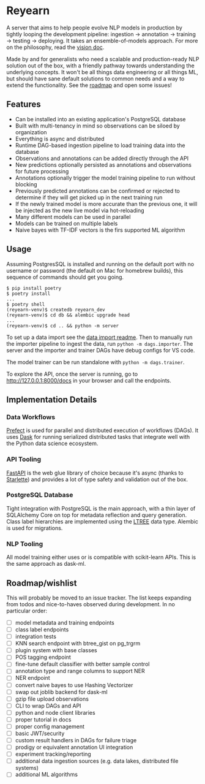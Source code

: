 # Reyearn

A server that aims to help people evolve NLP models in production by tightly looping the development pipeline: ingestion -> annotation -> training -> testing -> deploying. It takes an ensemble-of-models approach. For more on the philosophy, read the [vision doc](docs/vision.md).

Made by and for generalists who need a scalable and production-ready NLP solution out of the box, with a friendly pathway towards understanding the underlying concepts. It won't be all things data engineering or all things ML, but should have sane default solutions to common needs and a way to extend the functionality. See the [roadmap](#roadmap/wishlist) and open some issues!

## Features

- Can be installed into an existing application's PostgreSQL database
- Built with multi-tenancy in mind so observations can be siloed by organization
- Everything is async and distributed
- Runtime DAG-based ingestion pipeline to load training data into the database
- Observations and annotations can be added directly through the API
- New predictions optionally persisted as annotations and observations for future processing
- Annotations optionally trigger the model training pipeline to run without blocking
- Previously predicted annotations can be confirmed or rejected to determine if they will get picked up in the next training run
- If the newly trained model is more accurate than the previous one, it will be injected as the new live model via hot-reloading
- Many different models can be used in parallel
- Models can be trained on multiple labels
- Naive bayes with TF-IDF vectors is the firs supported ML algorithm

## Usage

Assuming PostgresSQL is installed and running on the default port with no username or password (the default on Mac for homebrew builds), this sequence of commands should get you going.

```shell
$ pip install poetry
$ poetry install
...
$ poetry shell
(reyearn-venv)$ createdb reyearn_dev
(reyearn-venv)$ cd db && alembic upgrade head
...
(reyearn-venv)$ cd .. && python -m server
```

To set up a data import see the [data import readme](./data/import/email/README.md). Then to manually run the importer pipeline to ingest the data, run `python -m dags.importer`. The server and the importer and trainer DAGs have debug configs for VS code.

The model trainer can be run standalone with `python -m dags.trainer`.

To explore the API, once the server is running, go to http://127.0.0.1:8000/docs in your browser and call the endpoints.

## Implementation Details

### Data Workflows

[Prefect](https://docs.prefect.io/core/getting_started/why-prefect.html) is used for parallel and distributed execution of workflows (DAGs). It uses [Dask](https://docs.dask.org/en/latest/why.html) for running serialized distributed tasks that integrate well with the Python data science ecosystem.

### API Tooling

[FastAPI](https://fastapi.tiangolo.com/history-design-future/) is the web glue library of choice because it's async (thanks to [Starlette](https://www.starlette.io/)) and provides a lot of type safety and validation out of the box.

### PostgreSQL Database

Tight integration with PostgreSQL is the main approach, with a thin layer of SQLAlchemy Core on top for metadata reflection and query generation. Class label hierarchies are implemented using the [LTREE](https://www.postgresql.org/docs/9.1/ltree.html) data type. Alembic is used for migrations.

### NLP Tooling

All model training either uses or is compatible with scikit-learn APIs. This is the same approach as dask-ml.

## Roadmap/wishlist

This will probably be moved to an issue tracker. The list keeps expanding from todos and nice-to-haves observed during development. In no particular order:

- [ ] model metadata and training endpoints
- [ ] class label endpoints
- [ ] integration tests
- [ ] KNN search endpoint with btree_gist on pg_trgrm
- [ ] plugin system with base classes
- [ ] POS tagging endpoint
- [ ] fine-tune default classifier with better sample control
- [ ] annotation type and range columns to support NER
- [ ] NER endpoint
- [ ] convert naive bayes to use Hashing Vectorizer
- [ ] swap out joblib backend for dask-ml
- [ ] gzip file upload observations
- [ ] CLI to wrap DAGs and API
- [ ] python and node client libraries
- [ ] proper tutorial in docs
- [ ] proper config management
- [ ] basic JWT/security
- [ ] custom result handlers in DAGs for failure triage
- [ ] prodigy or equivalent annotation UI integration
- [ ] experiment tracking/reporting
- [ ] additional data ingestion sources (e.g. data lakes, distributed file systems)
- [ ] additional ML algorithms